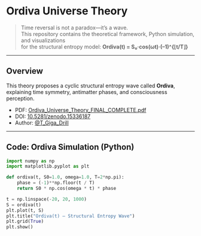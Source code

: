 # Ordiva Universe Theory

> Time reversal is not a paradox—it’s a wave.  
> This repository contains the theoretical framework, Python simulation, and visualizations  
> for the structural entropy model: **Ordiva(t) = S₀·cos(ωt)·(–1)^{⌊t/T⌋}**

---

## Overview

This theory proposes a cyclic structural entropy wave called **Ordiva**,  
explaining time symmetry, antimatter phases, and consciousness perception.

- PDF: [Ordiva_Universe_Theory_FINAL_COMPLETE.pdf](./Ordiva_Universe_Theory_FINAL_COMPLETE.pdf)
- DOI: [10.5281/zenodo.15336187](https://doi.org/10.5281/zenodo.15336187)
- Author: [@T_Giga_Drill](https://x.com/T_Giga_Drill)

---

## Code: Ordiva Simulation (Python)

```python
import numpy as np
import matplotlib.pyplot as plt

def ordiva(t, S0=1.0, omega=1.0, T=2*np.pi):
    phase = (-1)**np.floor(t / T)
    return S0 * np.cos(omega * t) * phase

t = np.linspace(-20, 20, 1000)
S = ordiva(t)
plt.plot(t, S)
plt.title("Ordiva(t) – Structural Entropy Wave")
plt.grid(True)
plt.show()

